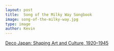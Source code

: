 ```yaml
---
layout: post
title:  Song of the Milky Way Songbook
image: song-of-the-milky-way.jpg
type: image
author: Kevin
---
```


[Deco Japan: Shaping Art and Culture, 1920–1945](http://www.seattleartmuseum.org/exhibitions/deco)